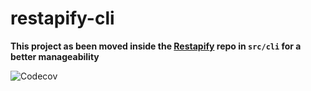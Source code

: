 # restapify-cli

**This project as been moved inside the [Restapify](https://github.com/johannchopin/restapify/) repo in `src/cli` for a better manageability**

![Codecov](https://img.shields.io/codecov/c/github/johannchopin/restapify-cli)
